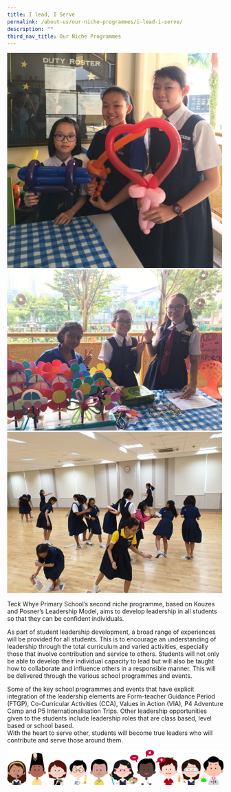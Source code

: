 ```yaml
---
title: I lead, I Serve
permalink: /about-us/our-niche-programmes/i-lead-i-serve/
description: ""
third_nav_title: Our Niche Programmes
---
```

<img src="/images/I-Lead-Picture-1.jpg" 
         style="width:500px"
	/>
<br>
<img src="/images/I-Lead-Picture-2.jpg" 
         style="width:500px"
	/>
<br>
<img src="/images/I-Lead-Picture-3.jpg" 
         style="width:500px"
	/>
<br>


Teck Whye Primary School’s second niche programme, based on Kouzes and Posner’s Leadership Model, aims to develop leadership in all students so that they can be confident individuals.

As part of student leadership development, a broad range of experiences will be provided for all students. This is to encourage an understanding of leadership through the total curriculum and varied activities, especially those that involve contribution and service to others. Students will not only be able to develop their individual capacity to lead but will also be taught how to collaborate and influence others in a responsible manner. This will be delivered through the various school programmes and events.

Some of the key school programmes and events that have explicit integration of the leadership elements are Form-teacher Guidance Period (FTGP), Co-Curricular Activities (CCA), Values in Action (VIA), P4 Adventure Camp and P5 Internationalisation Trips. Other leadership opportunities given to the students include leadership roles that are class based, level based or school based.  
With the heart to serve other, students will become true leaders who will contribute and serve those around them.

![](/images/kids.png)